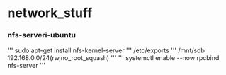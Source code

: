 # network_stuff

### nfs-serveri-ubuntu
'''
sudo apt-get install nfs-kernel-server
'''
/etc/exports
'''
/mnt/sdb 192.168.0.0/24(rw,no_root_squash)
'''
'''
systemctl enable --now rpcbind nfs-server
'''

